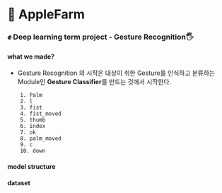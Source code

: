 # 🍎 AppleFarm
### ✊ Deep learning term project - Gesture Recognition🖐

#### what we made?
- Gesture Recognition 의 시작은 대상이 취한 Gesture를 인식하고 분류하는 Module인 **Gesture Classifier**를 만드는 것에서 시작한다.

```  
    1. Palm
    2. l
    3. fist
    4. fist_moved
    5. thumb
    6. index
    7. ok
    8. palm_moved
    9. c
    10. down
```

#### model structure

#### dataset 


